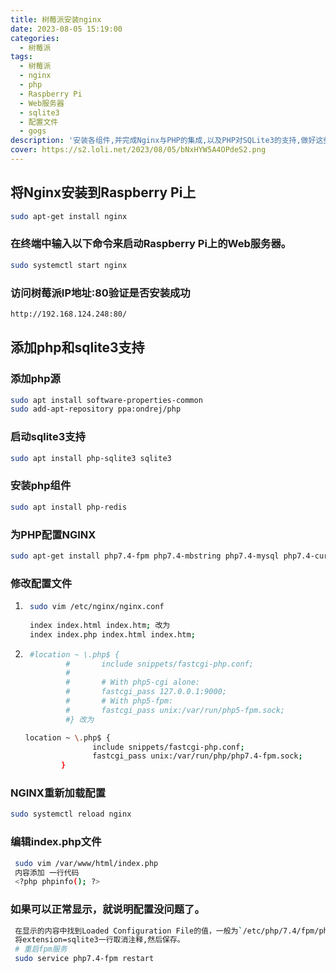 ```yaml
---
title: 树莓派安装nginx
date: 2023-08-05 15:19:00
categories:
  - 树莓派
tags:
  - 树莓派
  - nginx
  - php
  - Raspberry Pi
  - Web服务器
  - sqlite3
  - 配置文件
  - gogs
description: '安装各组件,并完成Nginx与PHP的集成,以及PHP对SQLite3的支持,做好这些配置后,就可以在树莓派上搭建PHP网站程序了'
cover: https://s2.loli.net/2023/08/05/bNxHYW5A4OPdeS2.png
---
```


## 将Nginx安装到Raspberry Pi上

```bash
sudo apt-get install nginx
```

### 在终端中输入以下命令来启动Raspberry Pi上的Web服务器。

```bash
sudo systemctl start nginx
```

### 访问树莓派IP地址:80验证是否安装成功

```bash
http://192.168.124.248:80/
```

## 添加php和sqlite3支持

### 添加php源

```bash
sudo apt install software-properties-common
sudo add-apt-repository ppa:ondrej/php
```

### 启动sqlite3支持

```bash
sudo apt install php-sqlite3 sqlite3
```

### 安装php组件

```bash
sudo apt install php-redis
```

### 为PHP配置NGINX

```bash
sudo apt-get install php7.4-fpm php7.4-mbstring php7.4-mysql php7.4-curl php7.4-gd php7.4-curl php7.4-zip php7.4-xml -y
```

### 修改配置文件

1. ```bash
    sudo vim /etc/nginx/nginx.conf
    
    index index.html index.htm; 改为 
    index index.php index.html index.htm;
    ```
2. ```bash
    #location ~ \.php$ {
            #       include snippets/fastcgi-php.conf;
            #
            #       # With php5-cgi alone:
            #       fastcgi_pass 127.0.0.1:9000;
            #       # With php5-fpm:
            #       fastcgi_pass unix:/var/run/php5-fpm.sock;
            #} 改为
    ```

    ```bash
    location ~ \.php$ {
                   include snippets/fastcgi-php.conf;
                   fastcgi_pass unix:/var/run/php/php7.4-fpm.sock;
            }
    ```

### NGINX重新加载配置

```bash
sudo systemctl reload nginx
```

### 编辑index.php文件

```bash
 sudo vim /var/www/html/index.php 
 内容添加 一行代码 
 <?php phpinfo(); ?>
```

### 如果可以正常显示，就说明配置没问题了。

```bash
 在显示的内容中找到Loaded Configuration File的值，一般为`/etc/php/7.4/fpm/php.ini
 将extension=sqlite3一行取消注释,然后保存。
 # 重启fpm服务
 sudo service php7.4-fpm restart
```

‍
